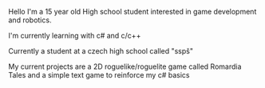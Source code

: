 Hello I'm a 15 year old High school student interested in game development and robotics.

I'm currently learning with c# and c/c++

Currently a student at a czech high school called "sspš"

My current projects are a 2D roguelike/roguelite game called Romardia Tales and a simple text game to reinforce my c# basics 
